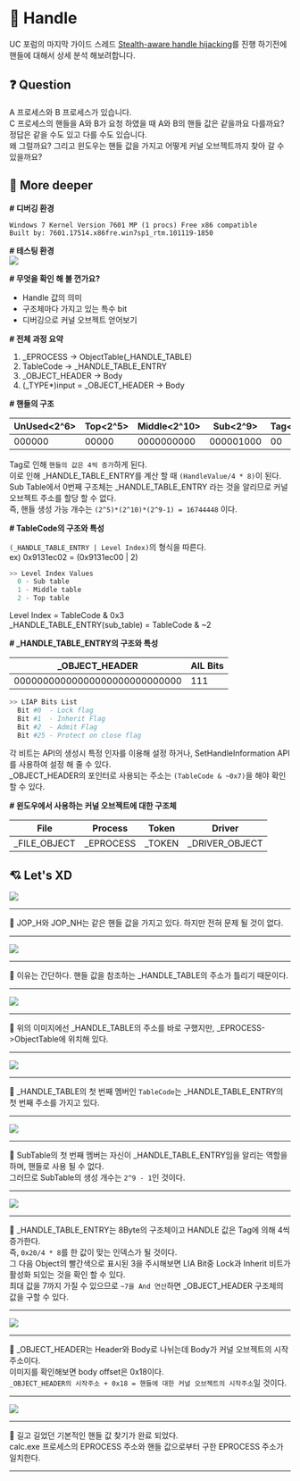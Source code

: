 # :speech_balloon: Handle

UC 포럼의 마지막 가이드 스레드 <a href="https://www.unknowncheats.me/forum/anti-cheat-bypass/261176-silentjack-ultimate-handle-hijacking-user-mode-multi-ac-bypass-eac-tested.html">Stealth-aware handle hijacking</a>를 진행 하기전에 핸들에 대해서 상세 분석 해보려합니다.<br>

## :question: Question

A 프로세스와 B 프로세스가 있습니다.<br>
C 프로세스의 핸들을 A와 B가 요청 하였을 때 A와 B의 핸들 값은 같을까요 다를까요?<br>
정답은 같을 수도 있고 다를 수도 있습니다.<br>
왜 그럴까요? 그리고 윈도우는 핸들 값을 가지고 어떻게 커널 오브젝트까지 찾아 갈 수 있을까요?<br>

## :pushpin: More deeper

__\# 디버깅 환경__
```
Windows 7 Kernel Version 7601 MP (1 procs) Free x86 compatible
Built by: 7601.17514.x86fre.win7sp1_rtm.101119-1850
```

__\# 테스팅 환경__<br>
<img src="https://user-images.githubusercontent.com/40850499/43530597-f10477e8-95e8-11e8-8acc-e811a4131fcc.png"/>

__\# 무엇을 확인 해 볼 껀가요?__<br>
- Handle 값의 의미
- 구조체마다 가지고 있는 특수 bit
- 디버깅으로 커널 오브젝트 얻어보기

__\# 전체 과정 요약__<br>
1. _EPROCESS → ObjectTable(_HANDLE_TABLE)
2. TableCode → _HANDLE_TABLE_ENTRY
3. _OBJECT_HEADER → Body
4. (_TYPE*)input = _OBJECT_HEADER → Body

__\# 핸들의 구조__<br>

| UnUsed<2^6> | Top<2^5> | Middle<2^10> | Sub<2^9> | Tag<2^2> |
| ------ | --- | ------ | --- | --- |
| 000000 | 00000 | 0000000000 | 000001000 | 00 |

Tag로 인해 `핸들의 값은 4씩 증가`하게 된다.<br>
이로 인해 _HANDLE_TABLE_ENTRY를 계산 할 때 `(HandleValue/4 * 8)`이 된다.<br>
Sub Table에서 0번째 구조체는 _HANDLE_TABLE_ENTRY 라는 것을 알리므로 커널 오브젝트 주소를 할당 할 수 없다.<br>
즉, 핸들 생성 가능 개수는 `(2^5)*(2^10)*(2^9-1) = 16744448` 이다.<br>

__\# TableCode의 구조와 특성__<br>

`(_HANDLE_TABLE_ENTRY | Level Index)`의 형식을 따른다.<br>
ex) 0x9131ec02 = (0x9131ec00 | 2)<br>

```python
>> Level Index Values
  0 - Sub table
  1 - Middle table
  2 - Top table
```
Level Index = TableCode & 0x3<br>
_HANDLE_TABLE_ENTRY(sub_table) = TableCode & ~2

__\# \_HANDLE\_TABLE\_ENTRY의 구조와 특성__<br>

| _OBJECT_HEADER | AIL Bits |
| ------------- | -------- | 
| 00000000000000000000000000000 | 111 | 

```python
>> LIAP Bits List
  Bit #0  - Lock flag
  Bit #1  - Inherit Flag
  Bit #2  - Admit Flag
  Bit #25 - Protect on close flag 
```
각 비트는 API의 생성시 특정 인자를 이용해 설정 하거나, SetHandleInformation API를 사용하여 설정 해 줄 수 있다.<br>
_OBJECT_HEADER의 포인터로 사용되는 주소는 `(TableCode & ~0x7)`을 해야 확인 할 수 있다.<br>


__\# 윈도우에서 사용하는 커널 오브젝트에 대한 구조체__

| File| Process | Token | Driver |
| --- | ------- | ----- | ------ |
|   _FILE_OBJECT   | _EPROCESS     | _TOKEN     | _DRIVER_OBJECT|

## :cupid: Let's XD
<img src="https://user-images.githubusercontent.com/40850499/43531579-0a3f9434-95eb-11e8-95de-9191da47df1f.PNG"/>

---
:speech_balloon: JOP_H와 JOP_NH는 같은 핸들 값을 가지고 있다. 하지만 전혀 문제 될 것이 없다.<br>

---

<img src="https://user-images.githubusercontent.com/40850499/43531760-768e1444-95eb-11e8-8bab-ba48b6b8ce57.PNG"/>

---
:speech_balloon: 이유는 간단하다. 핸들 값을 참조하는 _HANDLE_TABLE의 주소가 틀리기 때문이다.<br>

---

<img src="https://user-images.githubusercontent.com/40850499/43531946-e524a15c-95eb-11e8-9ff3-ee6bc2e80107.PNG"/>

---
:speech_balloon: 위의 이미지에선 _HANDLE_TABLE의 주소를 바로 구했지만, _EPROCESS->ObjectTable에 위치해 있다.<br>

---

<img src="https://user-images.githubusercontent.com/40850499/43532561-5c62092a-95ed-11e8-9716-baa7c005a9ed.PNG"/>

---
:speech_balloon: _HANDLE_TABLE의 첫 번째 멤버인 `TableCode`는 _HANDLE_TABLE_ENTRY의 첫 번째 주소를 가지고 있다. <br>

---

<img src="https://user-images.githubusercontent.com/40850499/43538417-f475452e-95fc-11e8-8d71-9b9087f20575.PNG"/>

---
:speech_balloon: SubTable의 첫 번째 멤버는 자신이 _HANDLE_TABLE_ENTRY임을 알리는 역할을 하며, 핸들로 사용 될 수 없다.<br>
그러므로 SubTable의 생성 개수는 `2^9 - 1`인 것이다.

---

<img src="https://user-images.githubusercontent.com/40850499/43539581-3b2ab988-9600-11e8-8afb-191398a22162.PNG"/>

---
:speech_balloon: _HANDLE_TABLE_ENTRY는 8Byte의 구조체이고 HANDLE 값은 Tag에 의해 4씩 증가한다.<br>즉, `0x20/4 * 8`를 한 값이 맞는 인덱스가 될 것이다.<br>그 다음 Object의 빨간색으로 표시된 3을 주시해보면 LIA Bit중 Lock과 Inherit 비트가 활성화 되있는 것을 확인 할 수 있다.<br>최대 값을 7까지 가질 수 있으므로 `~7을 And 연산`하면 _OBJECT_HEADER 구조체의 값을 구할 수 있다.

---

<img src="https://user-images.githubusercontent.com/40850499/43540525-f533fda6-9602-11e8-97a0-8b2368fa52f2.PNG"/>

---
:speech_balloon: _OBJECT_HEADER는 Header와 Body로 나뉘는데 Body가 커널 오브젝트의 시작 주소이다.<br>
이미지를 확인해보면 body offset은 0x18이다.<br>
`_OBJECT_HEADER의 시작주소 + 0x18 = 핸들에 대한 커널 오브젝트의 시작주소`일 것이다.

---

<img src="https://user-images.githubusercontent.com/40850499/43540638-424b3cb2-9603-11e8-81e6-535fff6f14a2.PNG"/>

---
:speech_balloon: 길고 길었던 기본적인 핸들 값 찾기가 완료 되었다.<br>
calc.exe 프로세스의 EPROCESS 주소와 핸들 값으로부터 구한 EPROCESS 주소가 일치한다.

---
